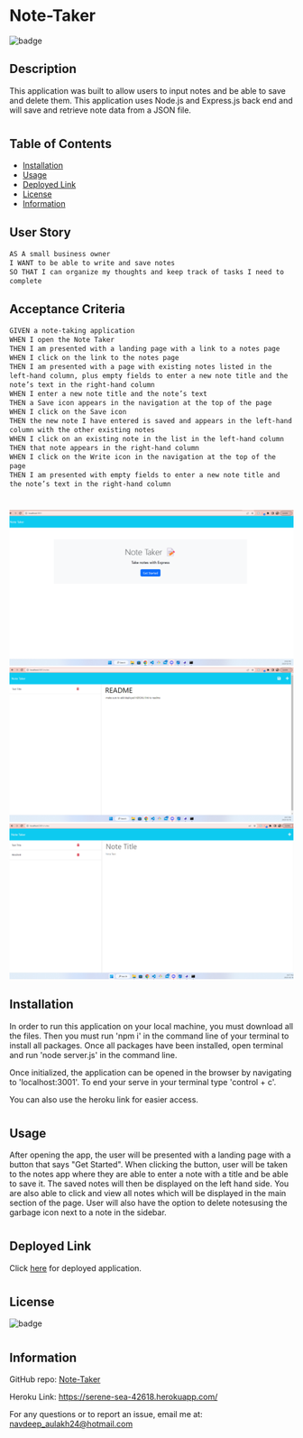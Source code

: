 # Note-Taker

![badge](https://img.shields.io/badge/license-MIT-orange)

## Description
This application was built to allow users to input notes and be able to save and delete them.
This application uses Node.js and Express.js back end and will save and retrieve note data from a JSON file.
#

## Table of Contents
* [Installation](#installation)
* [Usage](#usage)
* [Deployed Link](#deployed-link)
* [License](#license)
* [Information](#information)

## User Story

```
AS A small business owner
I WANT to be able to write and save notes
SO THAT I can organize my thoughts and keep track of tasks I need to complete
```


## Acceptance Criteria

```
GIVEN a note-taking application
WHEN I open the Note Taker
THEN I am presented with a landing page with a link to a notes page
WHEN I click on the link to the notes page
THEN I am presented with a page with existing notes listed in the left-hand column, plus empty fields to enter a new note title and the note’s text in the right-hand column
WHEN I enter a new note title and the note’s text
THEN a Save icon appears in the navigation at the top of the page
WHEN I click on the Save icon
THEN the new note I have entered is saved and appears in the left-hand column with the other existing notes
WHEN I click on an existing note in the list in the left-hand column
THEN that note appears in the right-hand column
WHEN I click on the Write icon in the navigation at the top of the page
THEN I am presented with empty fields to enter a new note title and the note’s text in the right-hand column
```
#

![Mock up](./assets/Screenshot%20(15).png)
![Mock up](./assets/Screenshot%20(16).png)
![Mock up](./assets/Screenshot%20(17).png)

## Installation
In order to run this application on your local machine, you must download all the files. Then you must run 'npm i' in the command line of your terminal to install all packages. Once all packages have been installed, open terminal and run 'node server.js' in the command line.

Once initialized, the application can be opened in the browser by navigating to 'localhost:3001'.
To end your serve in your terminal type 'control + c'.

You can also use the heroku link for easier access.
#

## Usage 
After opening the app, the user will be presented with a landing page with a button that says "Get Started". When clicking the button, user will be taken to the notes app where they are able to enter a note with a title and be able to save it. The saved notes will then be displayed on the left hand side. You are also able to click and view all notes which will be displayed in the main section of the page. User will also have the option to delete notesusing the garbage icon next to a note in the sidebar.
#

## Deployed Link
Click [here](https://serene-sea-42618.herokuapp.com/) for deployed application.
#

## License 
![badge](https://img.shields.io/badge/license-MIT-orange) 
#

## Information
GitHub repo: [Note-Taker](https://github.com/navaulakh24/Note-Taker)

Heroku Link: https://serene-sea-42618.herokuapp.com/ 

For any questions or to report an issue, email me at: navdeep_aulakh24@hotmail.com

